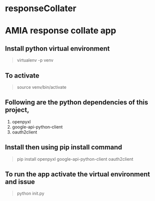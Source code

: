 # responseCollater
# AMIA response collate app #

## Install python virtual environment
>virtualenv -p <path-to-python-bin folder> venv

##  To activate
>source venv/bin/activate

## Following are the python dependencies of this project, 

1. openpyxl
2. google-api-python-client
3. oauth2client

## Install then using pip install command
> pip install openpyxl google-api-python-client oauth2client

## To run the app activate the virtual environment and issue 
> python init.py

